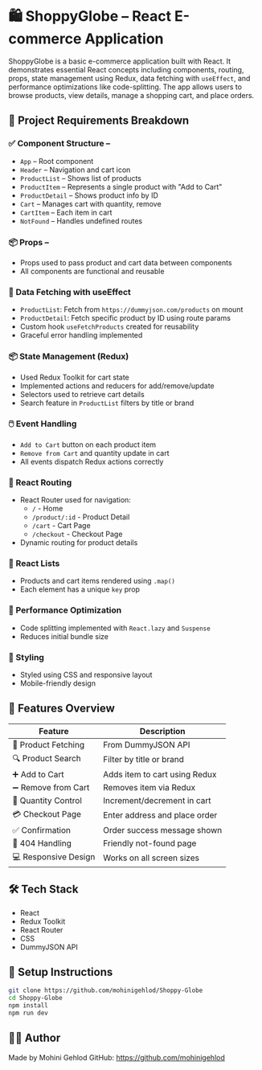 
# 🛍️ ShoppyGlobe – React E-commerce Application

ShoppyGlobe is a basic e-commerce application built with React. It demonstrates essential React concepts including components, routing, props, state management using Redux, data fetching with `useEffect`, and performance optimizations like code-splitting. The app allows users to browse products, view details, manage a shopping cart, and place orders.


## 🎯 Project Requirements Breakdown

### ✅ Component Structure – 
- `App` – Root component
- `Header` – Navigation and cart icon
- `ProductList` – Shows list of products
- `ProductItem` – Represents a single product with "Add to Cart"
- `ProductDetail` – Shows product info by ID
- `Cart` – Manages cart with quantity, remove
- `CartItem` – Each item in cart
- `NotFound` – Handles undefined routes

### 📦 Props – 
- Props used to pass product and cart data between components
- All components are functional and reusable

### 🔄 Data Fetching with useEffect 
- `ProductList`: Fetch from `https://dummyjson.com/products` on mount
- `ProductDetail`: Fetch specific product by ID using route params
- Custom hook `useFetchProducts` created for reusability
- Graceful error handling implemented

### 📦 State Management (Redux) 
- Used Redux Toolkit for cart state
- Implemented actions and reducers for add/remove/update
- Selectors used to retrieve cart details
- Search feature in `ProductList` filters by title or brand

### 🖱️ Event Handling
- `Add to Cart` button on each product item
- `Remove from Cart` and quantity update in cart
- All events dispatch Redux actions correctly

### 🧭 React Routing 
- React Router used for navigation:
  - `/` - Home
  - `/product/:id` - Product Detail
  - `/cart` - Cart Page
  - `/checkout` - Checkout Page
- Dynamic routing for product details

### 📃 React Lists 
- Products and cart items rendered using `.map()`
- Each element has a unique `key` prop

### 🚀 Performance Optimization 
- Code splitting implemented with `React.lazy` and `Suspense`
- Reduces initial bundle size

### 🎨 Styling 
- Styled using CSS and responsive layout
- Mobile-friendly design



## 🧪 Features Overview

| Feature                  | Description |
|--------------------------|-------------|
| 🛒 Product Fetching      | From DummyJSON API |
| 🔍 Product Search        | Filter by title or brand |
| ➕ Add to Cart           | Adds item to cart using Redux |
| ➖ Remove from Cart      | Removes item via Redux |
| 🔢 Quantity Control      | Increment/decrement in cart |
| 💳 Checkout Page        | Enter address and place order |
| ✅ Confirmation          | Order success message shown |
| 🚧 404 Handling          | Friendly not-found page |
| 💻 Responsive Design     | Works on all screen sizes |

## 🛠️ Tech Stack

- React
- Redux Toolkit
- React Router
- CSS
- DummyJSON API

## 📂 Setup Instructions

```bash
git clone https://github.com/mohinigehlod/Shoppy-Globe
cd Shoppy-Globe
npm install
npm run dev
```

## 👩‍💻 Author

Made by Mohini Gehlod 
GitHub: https://github.com/mohinigehlod
